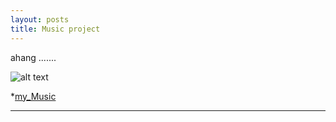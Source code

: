 ```yaml
---
layout: posts
title: Music project
---
```

ahang .......

![alt text]({{pooria159.github.io}}\assets\images\music.jpg)


*[my_Music](http://pooria159.github.io/assets/music/finaly.mp3)



---

